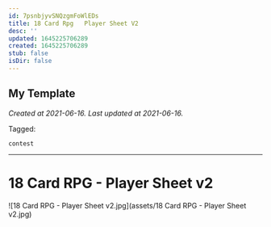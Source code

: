 ```yaml
---
id: 7psnbjyvSNQzgmFoWlEDs
title: 18 Card Rpg   Player Sheet V2
desc: ''
updated: 1645225706289
created: 1645225706289
stub: false
isDir: false
---
```

My Template
---

_Created at 2021-06-16._
_Last updated at 2021-06-16._



Tagged: 
```
contest
```


---

# 18 Card RPG - Player Sheet v2


![18 Card RPG - Player Sheet v2.jpg](assets/18 Card RPG - Player Sheet v2.jpg)

